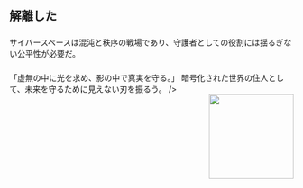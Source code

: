 <h2 align="left">解離した</h2>

###

<div align="left">
</div>

###

<div align="left">
サイバースペースは混沌と秩序の戦場であり、守護者としての役割には揺るぎない公平性が必要だ。
</div>

###

###

<div align="left">
「虚無の中に光を求め、影の中で真実を守る。」
暗号化された世界の住人として、未来を守るために見えない刃を振るう。
 />
</div>



<img align="right" height="150" src="https://media4.giphy.com/media/v1.Y2lkPTc5MGI3NjExZTB5aGRqOHRyaGQyY2poOHNrNmIxcHdmZWZwYnB2MXV4cXdka3Q5MSZlcD12MV9pbnRlcm5hbF9naWZfYnlfaWQmY3Q9Zw/70Jd3dqLoaQlrQK9cm/giphy.gif"  />
